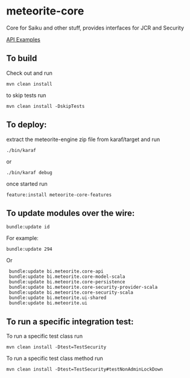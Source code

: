 # meteorite-core
Core for Saiku and other stuff, provides interfaces for JCR and Security

[API Examples](API_Examples.md)

## To build

Check out and run

    mvn clean install

to skip tests run

    mvn clean install -DskipTests


## To deploy:

extract the meteorite-engine zip file from karaf/target and run

    ./bin/karaf

or 

    ./bin/karaf debug

once started run

    feature:install meteorite-core-features


## To update modules over the wire:

    bundle:update id
    
For example:

    bundle:update 294
    
Or 

     bundle:update bi.meteorite.core-api
     bundle:update bi.meteorite.core-model-scala
     bundle:update bi.meteorite.core-persistence
     bundle:update bi.meteorite.core-security-provider-scala
     bundle:update bi.meteorite.core-security-scala
     bundle:update bi.meteorite.ui-shared
     bundle:update bi.meteorite.ui
     
## To run a specific integration test:

To run a specific test class run 

    mvn clean install -Dtest=TestSecurity
    
To run a specific test class method run

    mvn clean install -Dtest=TestSecurity#testNonAdminLockDown

